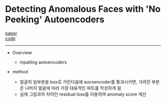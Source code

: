# Detecting Anomalous Faces with 'No Peeking' Autoencoders

[paper](https://arxiv.org/pdf/1802.05798.pdf)  
[code]()

---
* Overview
    * inpaiting autoencoders


* method
  * 얼굴의 일부분을 box로 가린다음에 aucoencoder를 통과시키면, 가려진 부분은 나머지 얼굴에 따라 가장 대표적인 파트를 작성하게 됨
  * 실제 그림과의 차이인 residual loss를 이용하여 anomaly score 계산

 